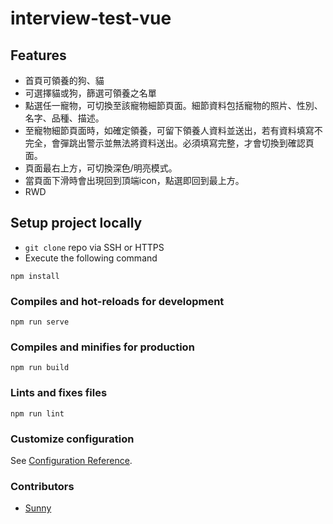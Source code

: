 # interview-test-vue

## Features
- 首頁可領養的狗、貓
- 可選擇貓或狗，篩選可領養之名單
- 點選任一寵物，可切換至該寵物細節頁面。細節資料包括寵物的照片、性別、名字、品種、描述。
- 至寵物細節頁面時，如確定領養，可留下領養人資料並送出，若有資料填寫不完全，會彈跳出警示並無法將資料送出。必須填寫完整，才會切換到確認頁面。
- 頁面最右上方，可切換深色/明亮模式。
- 當頁面下滑時會出現回到頂端icon，點選即回到最上方。
- RWD

## Setup project locally
- `git clone` repo via SSH or HTTPS
- Execute the following command

```
npm install
```

### Compiles and hot-reloads for development
```
npm run serve
```

### Compiles and minifies for production
```
npm run build
```

### Lints and fixes files
```
npm run lint
```

### Customize configuration
See [Configuration Reference](https://cli.vuejs.org/config/).

### Contributors
- [Sunny](https://github.com/SajinYang)

